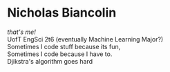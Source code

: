 # Nicholas Biancolin
*that's me!*   
UofT EngSci 2t6 (eventually Machine Learning Major?)   
Sometimes I code stuff because its fun,   
    Sometimes I code because I have to.   
Djikstra's algorithm goes hard   